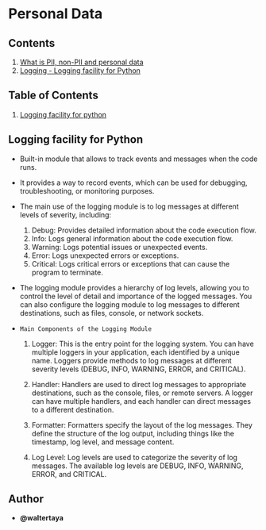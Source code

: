 # Personal Data

## Contents

1. [What is PII, non-PII and personal data](www.google.com)
2. [Logging - Logging facility for Python](https://docs.python.org/3/library/logging.html)


## Table of Contents

1. [Logging facility for python](#logging-facility-for-python)

## Logging facility for Python

- Built-in module that allows to track events and messages when the code runs. 
- It provides a way to record events, which can be used for debugging, troubleshooting, or monitoring purposes.
- The main use of the logging module is to log messages at different levels of severity, including:

    1. Debug: Provides detailed information about the code execution flow.
    2. Info: Logs general information about the code execution flow.
    3. Warning: Logs potential issues or unexpected events.
    4. Error: Logs unexpected errors or exceptions.
    5. Critical: Logs critical errors or exceptions that can cause the program to terminate.

- The logging module provides a hierarchy of log levels, allowing you to control the level of detail and importance of the logged messages. You can also configure the logging module to log messages to different destinations, such as files, console, or network sockets.

- `Main Components of the Logging Module`

   1. Logger: This is the entry point for the logging system. You can have multiple loggers in your application, each identified by a unique name. Loggers provide methods to log messages at different severity levels (DEBUG, INFO, WARNING, ERROR, and CRITICAL).

    2. Handler: Handlers are used to direct log messages to appropriate destinations, such as the console, files, or remote servers. A logger can have multiple handlers, and each handler can direct messages to a different destination.

    3. Formatter: Formatters specify the layout of the log messages. They define the structure of the log output, including things like the timestamp, log level, and message content.

    4. Log Level: Log levels are used to categorize the severity of log messages. The available log levels are DEBUG, INFO, WARNING, ERROR, and CRITICAL.

## Author

- **@waltertaya**
